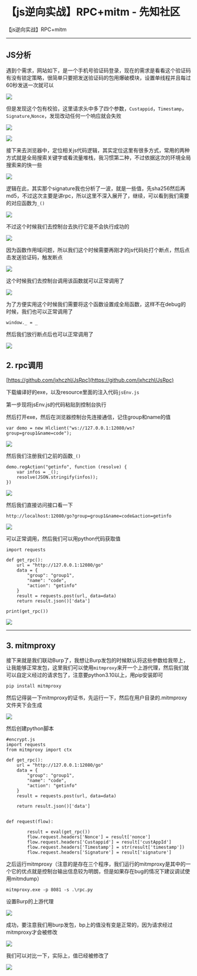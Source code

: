 

# 【js逆向实战】RPC+mitm - 先知社区

【js逆向实战】RPC+mitm

- - -

## JS分析

遇到个需求，网站如下，是一个手机号验证码登录，现在的需求是看看这个验证码有没有锁定策略，很简单只要把发送验证码的包用爆破模块，设置单线程并且每过60秒发送一次就可以

[![](assets/1704762323-8b13282cf13cc2763e3b6f8abef19d6e.png)](https://xzfile.aliyuncs.com/media/upload/picture/20240105105749-35d5b910-ab76-1.png)

但是发现这个包有校验，这里请求头中多了四个参数，`Custappid`，`Timestamp`，`Signature`,`Nonce`，发现改动任何一个响应就会失败

[![](assets/1704762323-90c541d57ba82b377b0c80397c26776c.png)](https://xzfile.aliyuncs.com/media/upload/picture/20240105105802-3dec5bf4-ab76-1.png)

[![](assets/1704762323-483ffcd3e3c7d0db51f4e23612f527c1.png)](https://xzfile.aliyuncs.com/media/upload/picture/20240105105823-4a6b1f14-ab76-1.png)

接下来去浏览器中，定位相关js代码逻辑，其实定位这里有很多方式，常用的两种方式就是全局搜索关键字或看流量堆栈，我习惯第二种，不过依据这次的环境全局搜索来的快一些

[![](assets/1704762323-2f80caf947d0312b48e74eb44e2cd57d.png)](https://xzfile.aliyuncs.com/media/upload/picture/20240105105835-513f0ad0-ab76-1.png)

逻辑在此，其实那个signature我也分析了一波，就是一些值，先sha256然后再md5，不过这次主要是讲rpc，所以这里不深入展开了，继续，可以看到我们需要的对应函数为`_()`

[![](assets/1704762323-a639272f3b724657f7fe735f18053519.png)](https://xzfile.aliyuncs.com/media/upload/picture/20240105105842-557a221a-ab76-1.png)

不过这个时候我们去控制台去执行它是不会执行成功的

[![](assets/1704762323-5a3933a027daea79cefc7bc285c6a0d2.png)](https://xzfile.aliyuncs.com/media/upload/picture/20240105105850-5a61406a-ab76-1.png)

因为函数作用域问题，所以我们这个时候需要再刚才的js代码处打个断点，然后点击发送验证码，触发断点

[![](assets/1704762323-56f8caf84844790853acb48a526fa659.png)](https://xzfile.aliyuncs.com/media/upload/picture/20240105110324-fdcc0b9a-ab76-1.png)

这个时候我们去控制台调用该函数就可以正常调用了

[![](assets/1704762323-08b5a08c4b6596f4ef9c0f035e997626.png)](https://xzfile.aliyuncs.com/media/upload/picture/20240105105907-647ecf2c-ab76-1.png)

为了方便实用这个时候我们需要将这个函数设置成全局函数，这样不在debug的时候，我们也可以正常调用了

```plain
window._ = _
```

然后我们放行断点后也可以正常调用了

[![](assets/1704762323-f407ce1e39b2dca8027ed2243ca838a9.png)](https://xzfile.aliyuncs.com/media/upload/picture/20240105105916-69e4162a-ab76-1.png)

## 2\. rpc调用

[https://github.com/jxhczhl/JsRpc](https://github.com/jxhczhl/JsRpc)

下载编译好的exe，以及resource里面的注入代码`jsEnv.js`

第一步现将jsEnv.js的代码粘贴到控制台执行

然后打开exe，然后在浏览器控制台先连接通信，记住group和name的值

```plain
var demo = new Hlclient("ws://127.0.0.1:12080/ws?group=group1&name=code");
```

[![](assets/1704762323-c8a6b3c5c26f0657a3c132742a953e07.png)](https://xzfile.aliyuncs.com/media/upload/picture/20240105105928-71294180-ab76-1.png)

然后我们注册我们之前的函数`_()`

```plain
demo.regAction("getinfo", function (resolve) {
    var infos = _();
    resolve(JSON.stringify(infos));
})
```

[![](assets/1704762323-4380630bbb8bdd3350c9b69894671b04.png)](https://xzfile.aliyuncs.com/media/upload/picture/20240105105950-7e047f50-ab76-1.png)

然后我们直接访问接口看一下

```plain
http://localhost:12080/go?group=group1&name=code&action=getinfo
```

[![](assets/1704762323-a02c6a58bdff9e43e9f91803432e7c3c.png)](https://xzfile.aliyuncs.com/media/upload/picture/20240105110002-853d7c90-ab76-1.png)

可以正常调用，然后我们可以用python代码获取值

```plain
import requests

def get_rpc():
    url = "http://127.0.0.1:12080/go"
    data = {
        "group": "group1",
        "name": "code",
        "action": "getinfo"
    }
    result = requests.post(url, data=data)
    return result.json()['data']

print(get_rpc())
```

[![](assets/1704762323-b529522f1a70b2c0aab4acba1bab6b1e.png)](https://xzfile.aliyuncs.com/media/upload/picture/20240105110014-8c37fc0a-ab76-1.png)

- - -

## 3\. mitmproxy

接下来就是我们联动Burp了，我想让Burp发包的时候默认将这些参数给我带上，让我能够正常发包，这里我们可以使用`mitmproxy`来开一个上游代理，然后我们就可以自定义经过的请求包了，注意要python3.10以上，用pip安装即可

```plain
pip install mitmproxy
```

然后记得装一下mitmproxy的证书，先运行一下，然后在用户目录的.mitmproxy文件夹下会生成

[![](assets/1704762323-d7274711e8307291d13dd720f11f5816.png)](https://xzfile.aliyuncs.com/media/upload/picture/20240105110024-9284afcc-ab76-1.png)

然后创建python脚本

```plain
#encrypt.js
import requests
from mitmproxy import ctx

def get_rpc():
    url = "http://127.0.0.1:12080/go"
    data = {
        "group": "group1",
        "name": "code",
        "action": "getinfo"
    }
    result = requests.post(url, data=data)

    return result.json()['data']


def request(flow):

        result = eval(get_rpc())
        flow.request.headers['Nonce'] = result['nonce']
        flow.request.headers['Custappid'] = result['custAppId']
        flow.request.headers['Timestamp'] = str(result['timestamp'])
        flow.request.headers['Signature'] = result['signature']
```

之后运行mitmproxy（注意的是存在三个程序，我们运行的mitmproxy是其中的一个它的优点就是控制台输出信息较为明朗，但是如果存在bug的情况下建议调试使用mitmdump）

```plain
mitmproxy.exe -p 8081 -s .\rpc.py
```

设置Burp的上游代理

[![](assets/1704762323-2d975c89c7fbef582633a6093d73b087.png)](https://xzfile.aliyuncs.com/media/upload/picture/20240105110036-9984ab88-ab76-1.png)

成功，要注意我们用burp发包，bp上的值没有变是正常的，因为请求经过mitmproxy才会被修改

[![](assets/1704762323-3815334a69c9d186752cb149f655eabb.png)](https://xzfile.aliyuncs.com/media/upload/picture/20240105110056-a54e8c0e-ab76-1.png)

我们可以对比一下，实际上，值已经被修改了

[![](assets/1704762323-8d3bf5554a0dffd23647f289b62927de.png)](https://xzfile.aliyuncs.com/media/upload/picture/20240105110109-aced4018-ab76-1.png)
